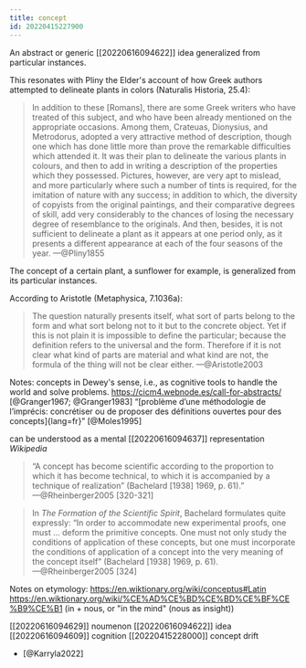 ```yaml
---
title: concept
id: 20220415227900
---
```


An abstract or generic [[20220616094622]] idea generalized from particular instances. 

This resonates with Pliny the Elder's account of how Greek authors attempted to delineate plants in colors (Naturalis Historia, 25.4):

> In addition to these [Romans], there are some Greek writers who have treated of this subject, and who have been already mentioned on the appropriate occasions. Among them, Crateuas, Dionysius, and Metrodorus, adopted a very attractive method of description, though one which has done little more than prove the remarkable difficulties which attended it. It was their plan to delineate the various plants in colours, and then to add in writing a description of the properties which they possessed. Pictures, however, are very apt to mislead, and more particularly where such a number of tints is required, for the imitation of nature with any success; in addition to which, the diversity of copyists from the original paintings, and their comparative degrees of skill, add very considerably to the chances of losing the necessary degree of resemblance to the originals. And then, besides, it is not sufficient to delineate a plant as it appears at one period only, as it presents a different appearance at each of the four seasons of the year.
—@Pliny1855

The concept of a certain plant, a sunflower for example, is generalized from its particular instances.

According to Aristotle (Metaphysica, 7.1036a):

> The question naturally presents itself, what sort of parts belong to the form and what sort belong not to it but to the concrete object. Yet if this is not plain it is impossible to define the particular; because the definition refers to the universal and the form. Therefore if it is not clear what kind of parts are material and what kind are not, the formula of the thing will not be clear either.
—@Aristotle2003

Notes: concepts in Dewey's sense, i.e., as cognitive tools to handle the world and solve problems.
https://cicm4.webnode.es/call-for-abstracts/
[@Granger1967; @Granger1983]
“[problème d’une méthodologie de l’imprécis: concrétiser ou de proposer des définitions ouvertes pour des concepts]{lang=fr}” [@Moles1995]

can be understood as a mental [[20220616094637]] representation *Wikipedia*

> “A concept has become scientific according to the proportion to which it has become technical, to which it is accompanied by a technique of realization” (Bachelard [1938] 1969, p. 61).”  
—@Rheinberger2005 [320-321]

> In *The Formation of the Scientific Spirit*, Bachelard formulates quite expressly: “In order to accommodate new experimental proofs, one must … deform the primitive concepts. One must not only study the conditions of application of these concepts, but one must incorporate the conditions of application of a concept into the very meaning of the concept itself” (Bachelard [1938] 1969, p. 61).  
—@Rheinberger2005 [324]

Notes on etymology:
https://en.wiktionary.org/wiki/conceptus#Latin
https://en.wiktionary.org/wiki/%CE%AD%CE%BD%CE%BD%CE%BF%CE%B9%CE%B1 (in + nous, or "in the mind" (nous as insight))

[[20220616094629]] noumenon
[[20220616094622]] idea
[[20220616094609]] cognition
[[20220415228000]] concept drift

- [@Karryla2022]
